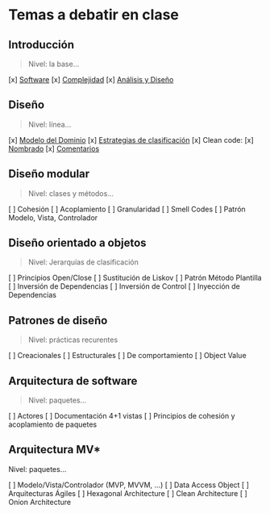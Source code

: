 # Temas a debatir en clase

## Introducción

> Nivel: la base...

[x] [Software](https://docs.google.com/presentation/d/1N0wtTid8iFAlyR8TNDbCR3FxIkJYvQ_p5kC3pqkkB1c/edit?usp=sharing)
[x] [Complejidad](https://docs.google.com/presentation/d/1K8TusDz7jbpSQkffZdF_-TLDTjfjfxWs-dr9Lf7js80/edit?usp=sharing)
[x] [Análisis y Diseño](https://docs.google.com/presentation/d/1fPbUOZ6epnsC0RzccIc-VI7f-WO2lnzxWnnpEryBTVg/edit?usp=sharing)

## Diseño

> Nivel: línea...

[x] [Modelo del Dominio](https://docs.google.com/presentation/d/1TB9XLKyaiJmMGd5clk7iW9Q363hRzRol7QXtb-Jp9eM/edit?usp=sharing)
[x] [Estrategias de clasificación](https://docs.google.com/presentation/d/1GJ-J5IKzcYiXpODAjQpXQaGmkeu8ClJ3ho_OXcZOpE4/edit?usp=sharing)
[x] Clean code:
    [x] [Nombrado](https://docs.google.com/presentation/d/1PeEVJG80ytDgpkpK6vJAWBWbkt6QBd3Ir4jcKdwiF_c/edit?usp=share_link)
    [x] [Comentarios](https://docs.google.com/presentation/d/1dqmZhhJ0VEb-vKKTRIu4iKxHCxv4Qh88AMT5-tgjl5Q/edit?usp=sharing)

## Diseño modular

> Nivel: clases y métodos...

[ ] Cohesión
[ ] Acoplamiento
[ ] Granularidad
[ ] Smell Codes
[ ] Patrón Modelo, Vista, Controlador

## Diseño orientado a objetos

> Nivel: Jerarquías de clasificación

[ ] Principios Open/Close
[ ] Sustitución de Liskov
[ ] Patrón Método Plantilla
[ ] Inversión de Dependencias
[ ] Inversión de Control
[ ] Inyección de Dependencias

## Patrones de diseño

> Nivel: prácticas recurentes

[ ] Creacionales
[ ] Estructurales
[ ] De comportamiento
[ ] Object Value

## Arquitectura de software

> Nivel: paquetes...

[ ] Actores
[ ] Documentación 4+1 vistas
[ ] Principios de cohesión y acoplamiento de paquetes

## Arquitectura MV*

Nivel: paquetes...

[ ] Modelo/Vista/Controlador (MVP, MVVM, …​)
[ ] Data Access Object
[ ] Arquitecturas Ágiles
    [ ] Hexagonal Architecture
    [ ] Clean Architecture
    [ ] Onion Architecture
